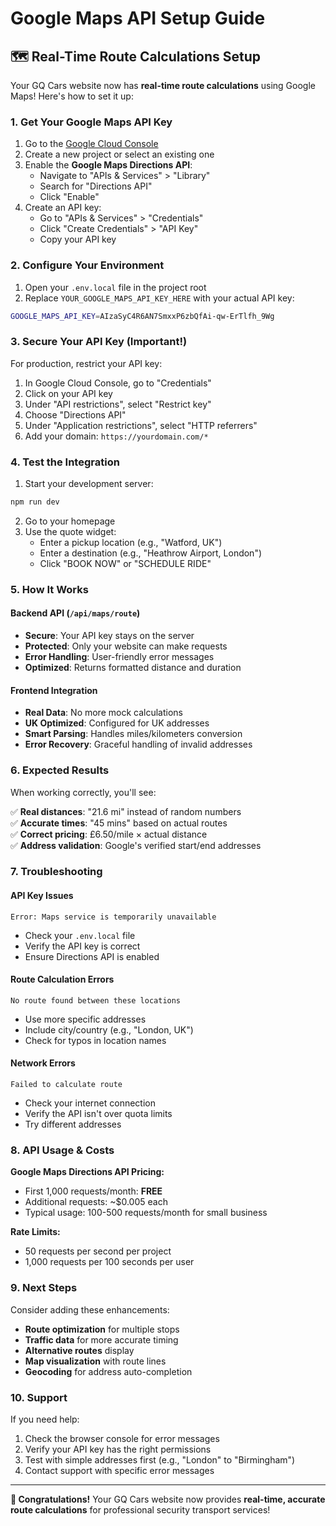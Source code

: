 # Google Maps API Setup Guide

## 🗺️ Real-Time Route Calculations Setup

Your GQ Cars website now has **real-time route calculations** using Google Maps! Here's how to set it up:

### 1. Get Your Google Maps API Key

1. Go to the [Google Cloud Console](https://console.cloud.google.com/)
2. Create a new project or select an existing one
3. Enable the **Google Maps Directions API**:
   - Navigate to "APIs & Services" > "Library"
   - Search for "Directions API"
   - Click "Enable"
4. Create an API key:
   - Go to "APIs & Services" > "Credentials"
   - Click "Create Credentials" > "API Key"
   - Copy your API key

### 2. Configure Your Environment

1. Open your `.env.local` file in the project root
2. Replace `YOUR_GOOGLE_MAPS_API_KEY_HERE` with your actual API key:

```bash
GOOGLE_MAPS_API_KEY=AIzaSyC4R6AN7SmxxP6zbQfAi-qw-ErTlfh_9Wg
```

### 3. Secure Your API Key (Important!)

For production, restrict your API key:

1. In Google Cloud Console, go to "Credentials"
2. Click on your API key
3. Under "API restrictions", select "Restrict key"
4. Choose "Directions API"
5. Under "Application restrictions", select "HTTP referrers"
6. Add your domain: `https://yourdomain.com/*`

### 4. Test the Integration

1. Start your development server:
```bash
npm run dev
```

2. Go to your homepage
3. Use the quote widget:
   - Enter a pickup location (e.g., "Watford, UK")
   - Enter a destination (e.g., "Heathrow Airport, London")
   - Click "BOOK NOW" or "SCHEDULE RIDE"

### 5. How It Works

#### Backend API (`/api/maps/route`)
- **Secure**: Your API key stays on the server
- **Protected**: Only your website can make requests
- **Error Handling**: User-friendly error messages
- **Optimized**: Returns formatted distance and duration

#### Frontend Integration
- **Real Data**: No more mock calculations
- **UK Optimized**: Configured for UK addresses
- **Smart Parsing**: Handles miles/kilometers conversion
- **Error Recovery**: Graceful handling of invalid addresses

### 6. Expected Results

When working correctly, you'll see:

✅ **Real distances**: "21.6 mi" instead of random numbers  
✅ **Accurate times**: "45 mins" based on actual routes  
✅ **Correct pricing**: £6.50/mile × actual distance  
✅ **Address validation**: Google's verified start/end addresses  

### 7. Troubleshooting

#### API Key Issues
```
Error: Maps service is temporarily unavailable
```
- Check your `.env.local` file
- Verify the API key is correct
- Ensure Directions API is enabled

#### Route Calculation Errors
```
No route found between these locations
```
- Use more specific addresses
- Include city/country (e.g., "London, UK")
- Check for typos in location names

#### Network Errors
```
Failed to calculate route
```
- Check your internet connection
- Verify the API isn't over quota limits
- Try different addresses

### 8. API Usage & Costs

**Google Maps Directions API Pricing:**
- First 1,000 requests/month: **FREE**
- Additional requests: ~$0.005 each
- Typical usage: 100-500 requests/month for small business

**Rate Limits:**
- 50 requests per second per project
- 1,000 requests per 100 seconds per user

### 9. Next Steps

Consider adding these enhancements:
- **Route optimization** for multiple stops
- **Traffic data** for more accurate timing
- **Alternative routes** display
- **Map visualization** with route lines
- **Geocoding** for address auto-completion

### 10. Support

If you need help:
1. Check the browser console for error messages
2. Verify your API key has the right permissions
3. Test with simple addresses first (e.g., "London" to "Birmingham")
4. Contact support with specific error messages

---

**🎉 Congratulations!** Your GQ Cars website now provides **real-time, accurate route calculations** for professional security transport services!